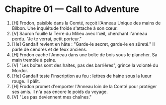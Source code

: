 # Chapitre 01 — Call to Adventure

1. [H] Frodon, paisible dans la Comté, reçoit l'Anneau Unique des mains de Bilbon. Une inquiétude froide s'attache à son cœur.
2. [V] Sauron fouille la Terre du Milieu avec l'œil, cherchant l'anneau perdu. "Je te verrai, petit porteur."
3. [He] Gandalf revient en hâte : "Garde-le secret, garde-le en sûreté." Il parle de cendres et de feux anciens.
4. [H] Frodon cache l'Anneau dans une boîte de bois sous le plancher. Sa main tremble à peine.
5. [V] "Les boîtes sont des haltes, pas des barrières", grince la volonté du Mordor.
6. [He] Gandalf teste l'inscription au feu : lettres de haine sous la lueur rouge. Il pâlit.
7. [H] Frodon promet d'emporter l'Anneau loin de la Comté pour protéger ses amis. Il n'a pas encore le poids du voyage.
8. [V] "Les pas deviennent mes chaînes."
